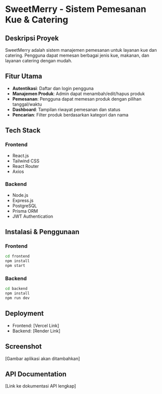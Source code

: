 # SweetMerry - Sistem Pemesanan Kue & Catering

## Deskripsi Proyek
SweetMerry adalah sistem manajemen pemesanan untuk layanan kue dan catering. Pengguna dapat memesan berbagai jenis kue, makanan, dan layanan catering dengan mudah.

## Fitur Utama
- **Autentikasi**: Daftar dan login pengguna
- **Manajemen Produk**: Admin dapat menambah/edit/hapus produk
- **Pemesanan**: Pengguna dapat memesan produk dengan pilihan tanggal/waktu
- **Dashboard**: Tampilan riwayat pemesanan dan status
- **Pencarian**: Filter produk berdasarkan kategori dan nama

## Tech Stack
### Frontend
- React.js
- Tailwind CSS
- React Router
- Axios

### Backend
- Node.js
- Express.js
- PostgreSQL
- Prisma ORM
- JWT Authentication

## Instalasi & Penggunaan

### Frontend
```bash
cd frontend
npm install
npm start
```

### Backend
```bash
cd backend
npm install
npm run dev
```

## Deployment
- Frontend: [Vercel Link]
- Backend: [Render Link]

## Screenshot
[Gambar aplikasi akan ditambahkan]

## API Documentation
[Link ke dokumentasi API lengkap]

